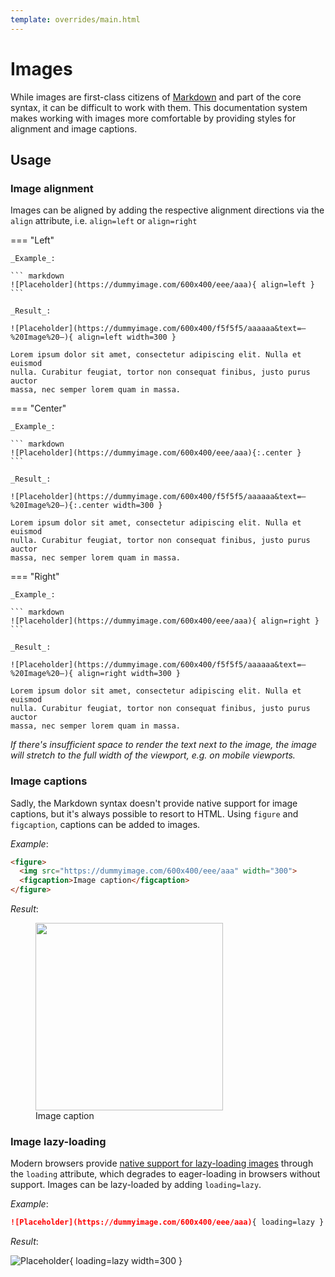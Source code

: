 ```yaml
---
template: overrides/main.html
---
```


# Images

While images are first-class citizens of [Markdown][1] and part of the core syntax, it can be difficult to work with them. This documentation system makes working with images more comfortable by providing styles for alignment and image captions.

  [1]: https://www.markdownguide.org/basic-syntax/#images-1

## Usage

### Image alignment

Images can be aligned by adding the respective alignment directions via the `align` attribute, i.e. `align=left` or `align=right`

=== "Left"

    _Example_:

    ``` markdown
    ![Placeholder](https://dummyimage.com/600x400/eee/aaa){ align=left }
    ```

    _Result_:

    ![Placeholder](https://dummyimage.com/600x400/f5f5f5/aaaaaa&text=–%20Image%20–){ align=left width=300 }

    Lorem ipsum dolor sit amet, consectetur adipiscing elit. Nulla et euismod
    nulla. Curabitur feugiat, tortor non consequat finibus, justo purus auctor
    massa, nec semper lorem quam in massa.

=== "Center"

    _Example_:

    ``` markdown
    ![Placeholder](https://dummyimage.com/600x400/eee/aaa){:.center }
    ```

    _Result_:

    ![Placeholder](https://dummyimage.com/600x400/f5f5f5/aaaaaa&text=–%20Image%20–){:.center width=300 }

    Lorem ipsum dolor sit amet, consectetur adipiscing elit. Nulla et euismod
    nulla. Curabitur feugiat, tortor non consequat finibus, justo purus auctor
    massa, nec semper lorem quam in massa.

=== "Right"

    _Example_:

    ``` markdown
    ![Placeholder](https://dummyimage.com/600x400/eee/aaa){ align=right }
    ```

    _Result_:

    ![Placeholder](https://dummyimage.com/600x400/f5f5f5/aaaaaa&text=–%20Image%20–){ align=right width=300 }

    Lorem ipsum dolor sit amet, consectetur adipiscing elit. Nulla et euismod
    nulla. Curabitur feugiat, tortor non consequat finibus, justo purus auctor
    massa, nec semper lorem quam in massa.

_If there's insufficient space to render the text next to the image, the image
will stretch to the full width of the viewport, e.g. on mobile viewports._

### Image captions

Sadly, the Markdown syntax doesn't provide native support for image captions,
but it's always possible to resort to HTML. Using `figure` and `figcaption`, captions can be added to images.

_Example_:

```html
<figure>
  <img src="https://dummyimage.com/600x400/eee/aaa" width="300">
  <figcaption>Image caption</figcaption>
</figure>
```

_Result_:

<figure>
  <img src="https://dummyimage.com/600x400/f5f5f5/aaaaaa&text=–%20Image%20–" width="300">
  <figcaption>Image caption</figcaption>
</figure>

### Image lazy-loading

Modern browsers provide [native support for lazy-loading images][2] through the `loading` attribute, which degrades to eager-loading in browsers without support. Images can be lazy-loaded by adding `loading=lazy`.

_Example_:

``` markdown
![Placeholder](https://dummyimage.com/600x400/eee/aaa){ loading=lazy }
```

_Result_:

![Placeholder](https://dummyimage.com/600x400/f5f5f5/aaaaaa&text=–%20Image%20–){ loading=lazy width=300 }

  [2]: https://caniuse.com/#feat=loading-lazy-attr